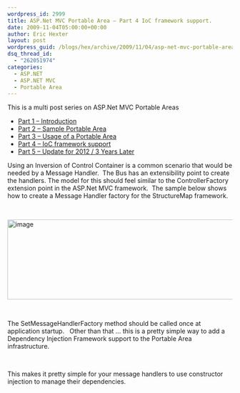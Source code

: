 ```yaml
---
wordpress_id: 2999
title: ASP.Net MVC Portable Area – Part 4 IoC framework support.
date: 2009-11-04T05:00:00+00:00
author: Eric Hexter
layout: post
wordpress_guid: /blogs/hex/archive/2009/11/04/asp-net-mvc-portable-area-part-4-ioc-framework-support.aspx
dsq_thread_id:
  - "262051974"
categories:
  - ASP.NET
  - ASP.NET MVC
  - Portable Area
---
```

This is a multi post series on ASP.Net MVC Portable Areas

  * [Part 1 – Introduction](http://lostechies.com/erichexter/2009/11/01/asp-net-mvc-portable-areas-via-mvccontrib/)
  * [Part 2 – Sample Portable Area](/blogs/hex/archive/2009/11/02/asp-net-mvc-portable-areas-part-2.aspx)
  * [Part 3 – Usage of a Portable Area](/blogs/hex/archive/2009/11/03/asp-net-mvc-portable-areas-part-3.aspx)
  * [Part 4 &#8211; IoC framework support](/blogs/hex/archive/2009/11/04/asp-net-mvc-portable-area-part-4-ioc-framework-support.aspx)
  * [Part 5 &#8211; Update for 2012 / 3 Years Later](http://lostechies.com/erichexter/2012/11/26/portable-areas-3-years-later/)

Using an Inversion of Control Container is a common scenario that would be needed by a Message Handler.  The Bus has an extensibility point to create the handlers. The model for this should feel similar to the ControllerFactory extension point in the ASP.Net MVC framework.  The sample below shows how to create a Message Handler factory for the StructureMap framework.

&nbsp;

[<img style="border-width: 0px;" src="http://lostechies.com/erichexter/files/2011/03/image_thumb_2CCFB735.png" alt="image" width="644" height="179" border="0" />](http://lostechies.com/erichexter/files/2011/03/image_600BF09E.png)

&nbsp;

The SetMessageHandlerFactory method should be called once at application startup.   Other than that … this is a pretty simple way to add a Dependency Injection Framework support to the Portable Area infrastructure.

&nbsp;

This makes it pretty simple for your message handlers to use constructor injection to manage their dependencies.